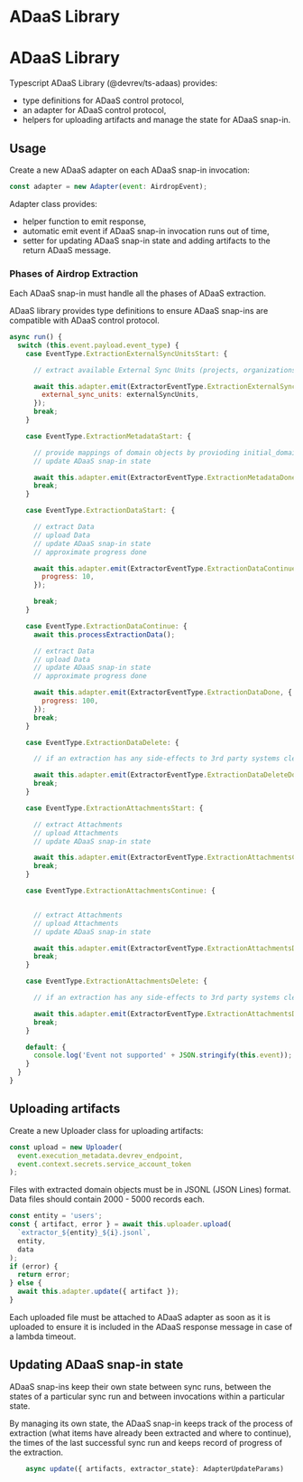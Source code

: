 # ADaaS Library


# ADaaS Library

Typescript ADaaS Library (@devrev/ts-adaas) provides:

- type definitions for ADaaS control protocol,
- an adapter for ADaaS control protocol,
- helpers for uploading artifacts and manage the state for ADaaS snap-in.

## Usage

Create a new ADaaS adapter on each ADaaS snap-in invocation:

```javascript
const adapter = new Adapter(event: AirdropEvent);
```

Adapter class provides:

- helper function to emit response,
- automatic emit event if ADaaS snap-in invocation runs out of time,
- setter for updating ADaaS snap-in state and adding artifacts to the return ADaaS message.

### Phases of Airdrop Extraction

Each ADaaS snap-in must handle all the phases of ADaaS extraction.

ADaaS library provides type definitions to ensure ADaaS snap-ins are compatible with ADaaS control protocol.

```javascript
async run() {
  switch (this.event.payload.event_type) {
    case EventType.ExtractionExternalSyncUnitsStart: {

      // extract available External Sync Units (projects, organizations, ...)

      await this.adapter.emit(ExtractorEventType.ExtractionExternalSyncUnitsDone, {
        external_sync_units: externalSyncUnits,
      });
      break;
    }

    case EventType.ExtractionMetadataStart: {

      // provide mappings of domain objects by provioding initial_domain_mapping.json file
      // update ADaaS snap-in state

      await this.adapter.emit(ExtractorEventType.ExtractionMetadataDone);
      break;
    }

    case EventType.ExtractionDataStart: {

      // extract Data
      // upload Data
      // update ADaaS snap-in state
      // approximate progress done

      await this.adapter.emit(ExtractorEventType.ExtractionDataContinue, {
        progress: 10,
      });

      break;
    }

    case EventType.ExtractionDataContinue: {
      await this.processExtractionData();

      // extract Data
      // upload Data
      // update ADaaS snap-in state
      // approximate progress done

      await this.adapter.emit(ExtractorEventType.ExtractionDataDone, {
        progress: 100,
      });
      break;
    }

    case EventType.ExtractionDataDelete: {

      // if an extraction has any side-effects to 3rd party systems cleanup should be done here.

      await this.adapter.emit(ExtractorEventType.ExtractionDataDeleteDone);
      break;
    }

    case EventType.ExtractionAttachmentsStart: {

      // extract Attachments
      // upload Attachments
      // update ADaaS snap-in state

      await this.adapter.emit(ExtractorEventType.ExtractionAttachmentsContinue);
      break;
    }

    case EventType.ExtractionAttachmentsContinue: {


      // extract Attachments
      // upload Attachments
      // update ADaaS snap-in state

      await this.adapter.emit(ExtractorEventType.ExtractionAttachmentsDone);
      break;
    }

    case EventType.ExtractionAttachmentsDelete: {

      // if an extraction has any side-effects to 3rd party systems cleanup should be done here.

      await this.adapter.emit(ExtractorEventType.ExtractionAttachmentsDeleteDone);
      break;
    }

    default: {
      console.log('Event not supported' + JSON.stringify(this.event));
    }
  }
}
```

## Uploading artifacts

Create a new Uploader class for uploading artifacts:

```javascript
const upload = new Uploader(
  event.execution_metadata.devrev_endpoint,
  event.context.secrets.service_account_token
);
```

Files with extracted domain objects must be in JSONL (JSON Lines) format. Data files should contain 2000 - 5000 records each.

```javascript
const entity = 'users';
const { artifact, error } = await this.uploader.upload(
  `extractor_${entity}_${i}.jsonl`,
  entity,
  data
);
if (error) {
  return error;
} else {
  await this.adapter.update({ artifact });
}
```

Each uploaded file must be attached to ADaaS adapter as soon as it is uploaded to ensure it is included in the ADaaS response message in case of a lambda timeout.

## Updating ADaaS snap-in state

ADaaS snap-ins keep their own state between sync runs, between the states of a particular sync run and between invocations within a particular state.

By managing its own state, the ADaaS snap-in keeps track of the process of extraction (what items have already been extracted and where to continue), the times of the last successful sync run and keeps record of progress of the extraction.

```typescript
    async update({ artifacts, extractor_state}: AdapterUpdateParams)
```